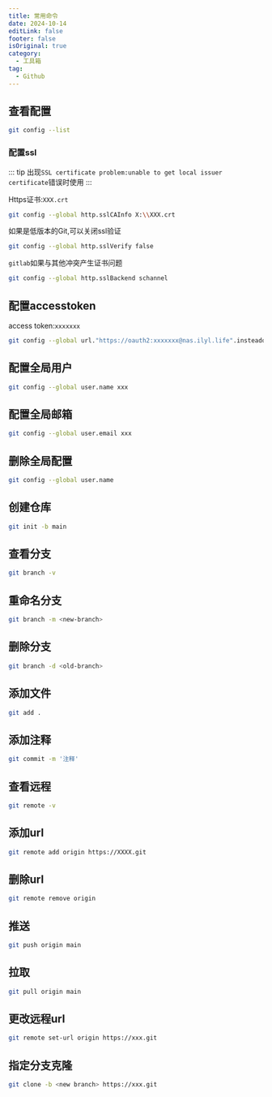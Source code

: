 ```yaml
---
title: 常用命令
date: 2024-10-14
editLink: false
footer: false
isOriginal: true
category:
  - 工具箱
tag:
  - Github
---
```


## 查看配置

```bash
git config --list
```

### 配置ssl

::: tip
出现`SSL certificate problem:unable to get local issuer certificate`错误时使用
:::

Https证书:`XXX.crt`

```bash
git config --global http.sslCAInfo X:\\XXX.crt
```

如果是低版本的Git,可以关闭ssl验证

```bash
git config --global http.sslVerify false
```

`gitlab`如果与其他冲突产生证书问题

```bash
git config --global http.sslBackend schannel
```

## 配置accesstoken

access token:`xxxxxxx`

```bash
git config --global url."https://oauth2:xxxxxxx@nas.ilyl.life".insteadof "https://nas.ilyl.life"
```

## 配置全局用户

```bash
git config --global user.name xxx
```

## 配置全局邮箱

```bash
git config --global user.email xxx
```

## 删除全局配置

```bash
git config --global user.name
```

## 创建仓库

```bash
git init -b main
```

## 查看分支

```bash
git branch -v
```

## 重命名分支

```bash
git branch -m <new-branch>
```

## 删除分支

```bash
git branch -d <old-branch>
```

## 添加文件

```bash
git add .
```

## 添加注释

```bash
git commit -m '注释'
```

## 查看远程

```bash
git remote -v
```

## 添加url

```bash
git remote add origin https://XXXX.git
```

## 删除url

```bash
git remote remove origin
```

## 推送

```bash
git push origin main
```

## 拉取

```bash
git pull origin main
```

## 更改远程url

```bash
git remote set-url origin https://xxx.git
```

## 指定分支克隆

```bash
git clone -b <new branch> https://xxx.git
```